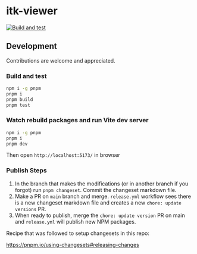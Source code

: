 # itk-viewer

[![Build and test](https://github.com/InsightSoftwareConsortium/itk-viewer/actions/workflows/test.yml/badge.svg)](https://github.com/InsightSoftwareConsortium/itk-viewer/actions/workflows/test.yml)

## Development

Contributions are welcome and appreciated.

### Build and test

```sh
npm i -g pnpm
pnpm i
pnpm build
pnpm test
```

### Watch rebuild packages and run Vite dev server

```sh
npm i -g pnpm
pnpm i
pnpm dev
```

Then open `http://localhost:5173/` in browser

### Publish Steps

1. In the branch that makes the modifications (or in another branch if you forgot)
   run `pnpm changeset`. Commit the changeset markdown file.
1. Make a PR on `main` branch and merge. `release.yml` workflow sees there is
   a new changeset markdown file and creates a new `chore: update versions` PR.
1. When ready to publish, merge the `chore: update version` PR on main and `release.yml`
   will publish new NPM packages.

Recipe that was followed to setup changesets in this repo:

https://pnpm.io/using-changesets#releasing-changes
